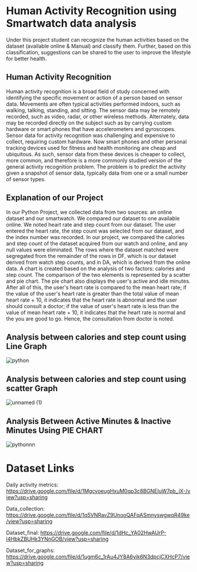 # Human Activity Recognition using Smartwatch data analysis
Under this project student can recognize the human activities based on the dataset (available online & Manual) and classify them. Further, based on this classification, suggestions can be shared to the user to improve the lifestyle for better health.


## Human Activity Recognition

Human activity recognition is a broad field of study concerned with identifying the specific movement or action of a person based on sensor data. Movements are often typical activities performed indoors, such as walking, talking, standing, and sitting. The sensor data may be remotely recorded, such as video, radar, or other wireless methods. Alternately, data may be recorded directly on the subject such as by carrying custom hardware or smart phones that have accelerometers and gyroscopes.
Sensor data for activity recognition was challenging and expensive to collect, requiring custom hardware. Now smart phones and other personal tracking devices used for fitness and health monitoring are cheap and ubiquitous. As such, sensor data from these devices is cheaper to collect, more common, and therefore is a more commonly studied version of the general activity recognition problem. The problem is to predict the activity given a snapshot of sensor data, typically data from one or a small number of sensor types. 


## Explanation of our Project

In our Python Project, we collected data from two sources: an online dataset and our smartwatch. We compared our dataset to one available online. We noted heart rate and step count from our dataset. The user entered the heart rate, the step count was selected from our dataset, and the index number was recorded. In our project, we compared the calories and step count of the dataset acquired from our watch and online, and any null values were eliminated. The rows where the dataset matched were segregated from the remainder of the rows in DF, which is our dataset derived from watch step counts, and in DA, which is derived from the online data. A chart is created based on the analysis of two factors: calories and step count. The comparison of the two elements is represented by a scatter and pie chart. The pie chart also displays the user's active and idle minutes. After all of this, the user's heart rate is compared to the mean heart rate; if the value of the user's heart rate is greater than the total value of mean heart rate + 10, it indicates that the heart rate is abnormal and the user should consult a doctor; if the value of user's heart rate is less than the value of mean heart rate + 10, it indicates that the heart rate is normal and the you are good to go. Hence, the consultation from doctor is noted.



## Analysis between calories and step count using Line Graph

![python](https://user-images.githubusercontent.com/78655015/187520824-eef698e8-9bf8-4da2-90e4-5e77f33b2037.png)


## Analysis between calories and step count using scatter Graph

![unnamed (1)](https://user-images.githubusercontent.com/78655015/187521642-1451100c-a745-4c97-88e2-a834c8430517.png)


## Analysis Between Active Minutes & Inactive Minutes Using PIE CHART

![pythonnn](https://user-images.githubusercontent.com/78655015/187523729-773f2016-0d1e-4c84-990e-7fba49c86df2.png)









# Dataset Links
Daily activity metrics:
https://drive.google.com/file/d/1MgcvoeugHxuM0qp3c8BGNEIuW7pb_jX-/view?usp=sharing

Data_collection:
https://drive.google.com/file/d/1q5VNRavZ9UnooQAFqASmnyswgwqR49ke/view?usp=sharing

Dataset_final:
https://drive.google.com/file/d/1dHc_YA02HwAUrP-l4HbkZBUHk3YNnGOB/view?usp=sharing

Dataset_for_graphs:
https://drive.google.com/file/d/1ugm6c_1rAu4JY8A6yik6N3dpcjCXHcP7/view?usp=sharing

